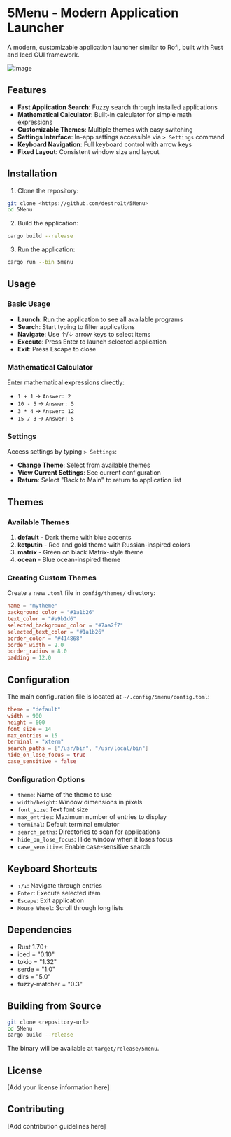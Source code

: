 # 5Menu - Modern Application Launcher

A modern, customizable application launcher similar to Rofi, built with Rust and Iced GUI framework.

![image](https://github.com/user-attachments/assets/ab59649e-7c8d-4dc1-98da-6d7e9fdd47bd)


## Features

- **Fast Application Search**: Fuzzy search through installed applications
- **Mathematical Calculator**: Built-in calculator for simple math expressions
- **Customizable Themes**: Multiple themes with easy switching
- **Settings Interface**: In-app settings accessible via `> Settings` command
- **Keyboard Navigation**: Full keyboard control with arrow keys
- **Fixed Layout**: Consistent window size and layout

## Installation

1. Clone the repository:
```bash
git clone <https://github.com/destro1t/5Menu>
cd 5Menu
```

2. Build the application:
```bash
cargo build --release
```

3. Run the application:
```bash
cargo run --bin 5menu
```

## Usage

### Basic Usage
- **Launch**: Run the application to see all available programs
- **Search**: Start typing to filter applications
- **Navigate**: Use ↑/↓ arrow keys to select items
- **Execute**: Press Enter to launch selected application
- **Exit**: Press Escape to close

### Mathematical Calculator
Enter mathematical expressions directly:
- `1 + 1` → `Answer: 2`
- `10 - 5` → `Answer: 5`
- `3 * 4` → `Answer: 12`
- `15 / 3` → `Answer: 5`

### Settings
Access settings by typing `> Settings`:
- **Change Theme**: Select from available themes
- **View Current Settings**: See current configuration
- **Return**: Select "Back to Main" to return to application list

## Themes

### Available Themes

1. **default** - Dark theme with blue accents
2. **ketputin** - Red and gold theme with Russian-inspired colors
3. **matrix** - Green on black Matrix-style theme
4. **ocean** - Blue ocean-inspired theme

### Creating Custom Themes

Create a new `.toml` file in `config/themes/` directory:

```toml
name = "mytheme"
background_color = "#1a1b26"
text_color = "#a9b1d6"
selected_background_color = "#7aa2f7"
selected_text_color = "#1a1b26"
border_color = "#414868"
border_width = 2.0
border_radius = 8.0
padding = 12.0
```

## Configuration

The main configuration file is located at `~/.config/5menu/config.toml`:

```toml
theme = "default"
width = 900
height = 600
font_size = 14
max_entries = 15
terminal = "xterm"
search_paths = ["/usr/bin", "/usr/local/bin"]
hide_on_lose_focus = true
case_sensitive = false
```

### Configuration Options

- `theme`: Name of the theme to use
- `width/height`: Window dimensions in pixels
- `font_size`: Text font size
- `max_entries`: Maximum number of entries to display
- `terminal`: Default terminal emulator
- `search_paths`: Directories to scan for applications
- `hide_on_lose_focus`: Hide window when it loses focus
- `case_sensitive`: Enable case-sensitive search

## Keyboard Shortcuts

- `↑/↓`: Navigate through entries
- `Enter`: Execute selected item
- `Escape`: Exit application
- `Mouse Wheel`: Scroll through long lists

## Dependencies

- Rust 1.70+
- iced = "0.10"
- tokio = "1.32"
- serde = "1.0"
- dirs = "5.0"
- fuzzy-matcher = "0.3"

## Building from Source

```bash
git clone <repository-url>
cd 5Menu
cargo build --release
```

The binary will be available at `target/release/5menu`.

## License

[Add your license information here]

## Contributing

[Add contribution guidelines here]
